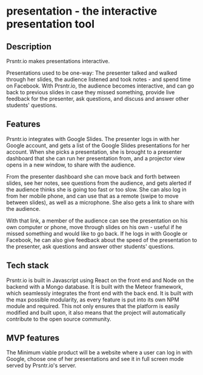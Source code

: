 # presentation - the interactive presentation tool

## Description
Prsntr.io makes presentations interactive.

Presentations used to be one-way: The presenter talked and walked through her slides, the audience listened and took notes - and spend time on Facebook. With Prsntr.io, the audience becomes interactive, and can go back to previous slides in case they missed something, provide live feedback for the presenter, ask questions, and discuss and answer other students' questions.

## Features
Prsntr.io integrates with Google Slides. The presenter logs in with her Google account, and gets a list of the Google Slides presentations for her account. When she picks a presentation, she is brought to a presenter dashboard that she can run her presentation from, and a projector view opens in a new window, to share with the audience. 

From the presenter dashboard she can move back and forth between slides, see her notes, see questions from the audience, and gets alerted if the audience thinks she is going too fast or too slow. She can also log in from her mobile phone, and can use that as a remote (swipe to move between slides), as well as a microphone. She also gets a link to share with the audience.

With that link, a member of the audience can see the presentation on his own computer or phone, move through slides on his own - useful if he missed something and would like to go back. If he logs in with Google or Facebook, he can also give feedback about the speed of the presentation to the presenter, ask questions and answer other students' questions.

## Tech stack
Prsntr.io is built in Javascript using React on the front end and Node on the backend with a Mongo database. It is built with the Meteor framework, which seamlessly integrates the front end with the back end. It is built with the max possible modularity, as every feature is put into its own NPM module and required. This not only ensures that the platform is easily modified and built upon, it also means that the project will automatically contribute to the open source community.

## MVP features
The Minimum viable product will be a website where a user can log in with Google, choose one of her presentations and see it in full screen mode served by Prsntr.io's server.

